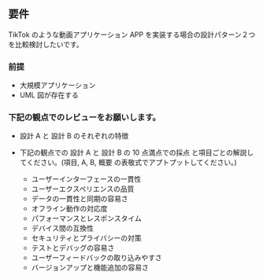 ## 要件

TikTok のような動画アプリケーション APP を実装する場合の設計パターン２つを比較検討したいです。

### 前提

- 大規模アプリケーション
- UML 図が存在する

### 下記の観点でのレビューをお願いします。

- 設計 A と 設計 B のそれぞれの特徴
- 下記の観点での 設計 A と 設計 B の 10 点満点での採点 と項目ごとの解説してください。(項目, A, B, 概要 の表敬式でアプトプットしてください。)

  - ユーザーインターフェースの一貫性
  - ユーザーエクスペリエンスの品質
  - データの一貫性と同期の容易さ
  - オフライン動作の対応度
  - パフォーマンスとレスポンスタイム
  - デバイス間の互換性
  - セキュリティとプライバシーの対策
  - テストとデバッグの容易さ
  - ユーザーフィードバックの取り込みやすさ
  - バージョンアップと機能追加の容易さ

